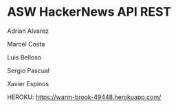 # ASW HackerNews API REST

Adrian Alvarez

Marcel Costa

Luis Belloso

Sergio Pascual

Xavier Espinos

HEROKU: https://warm-brook-49448.herokuapp.com/
